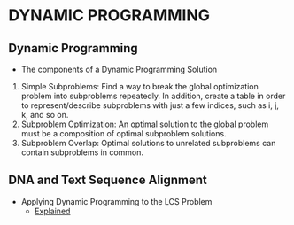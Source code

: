 # DYNAMIC PROGRAMMING

## Dynamic Programming
* The components of a Dynamic Programming Solution
 1. Simple Subproblems: Find a way to break the global optimization problem into subproblems repeatedly. In addition, create a table in order to represent/describe subproblems with just a few indices, such as i, j, k, and so on.
 2. Subproblem Optimization: An optimal solution to the global problem must be a composition of optimal subproblem solutions.
 3. Subproblem Overlap: Optimal solutions to unrelated subproblems can contain subproblems in common.

## DNA and Text Sequence Alignment
* Applying Dynamic Programming to the LCS Problem
  - [Explained]()
